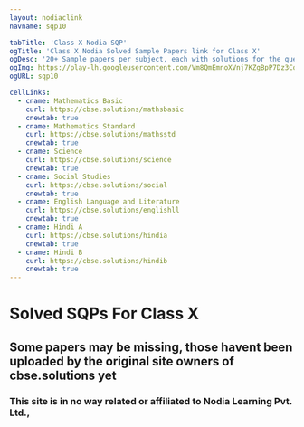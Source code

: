 ```yaml
---
layout: nodiaclink
navname: sqp10

tabTitle: 'Class X Nodia SQP'
ogTitle: 'Class X Nodia Solved Sample Papers link for Class X'
ogDesc: '20+ Sample papers per subject, each with solutions for the questions attached at the end'
ogImg: https://play-lh.googleusercontent.com/Vm8QmEmnoXVnj7KZgBpP7Dz3Cqv_9jKaHplFdP4x6QdhQqmq-uj_CeFIgYyLr42R2f8
ogURL: sqp10

cellLinks:
  - cname: Mathematics Basic
    curl: https://cbse.solutions/mathsbasic
    cnewtab: true
  - cname: Mathematics Standard
    curl: https://cbse.solutions/mathsstd
    cnewtab: true
  - cname: Science
    curl: https://cbse.solutions/science
    cnewtab: true
  - cname: Social Studies
    curl: https://cbse.solutions/social
    cnewtab: true
  - cname: English Language and Literature
    curl: https://cbse.solutions/englishll
    cnewtab: true
  - cname: Hindi A
    curl: https://cbse.solutions/hindia
    cnewtab: true
  - cname: Hindi B
    curl: https://cbse.solutions/hindib
    cnewtab: true
---
```


# Solved SQPs For Class X

## Some papers may be missing, those havent been uploaded by the original site owners of cbse.solutions yet
### This site is in no way related or affiliated to Nodia Learning Pvt. Ltd.,
